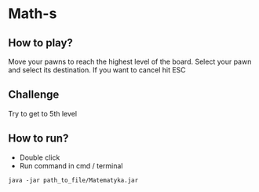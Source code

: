 # Math-s

## How to play?
Move your pawns to reach the highest level of the board.
Select your pawn and select its destination. If you want to cancel hit ESC


## Challenge
Try to get to 5th level

## How to run?

- Double click
- Run command in cmd / terminal

```
java -jar path_to_file/Matematyka.jar
```
